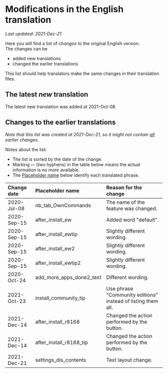 # Modifications in the English translation

*Last updated: 2021-Dec-21*

Here you will find a list of *changes* to the original English version.<br>
The changes can be
- added new translations
- changed the earlier translations

This list should help translators make the same changes in their translation files.

## The latest *new* translation

The latest new translation was added at 2021-Oct-08.

## Changes to the earlier translations

*Note that this list was created at 2021-Dec-21, so it might not contain <u>all</u> earlier changes.*

Notes about the list:
- The list is sorted by the date of the change.
- Marking **--** (two hyphens) in the table below means the actual information is no more available.
- The <u>Placeholder name</u> below identify each translated phrase.

Change date | Placeholder name | Reason for the change
:--- | :--- | :---
2020-Jul-08 | nb_tab_OwnCommands | The name of the feature was changed.
2020-Sep-15 | after_install_ew | Added word "default".
2020-Sep-15 | after_install_ewtip | Slightly different wording.
2020-Sep-15 | after_install_ew2 | Slightly different wording.
2020-Sep-15 | after_install_ewtip2 | Slightly different wording.
2020-Oct-24 | add_more_apps_done2_text | Different wording.
2021-Oct-23 | install_community_tip | Use phrase "Community editions" instead of listing them all.
2021-Dec-14 | after_install_r8168 | Changed the action performed by the button.
2021-Dec-14 | after_install_r8168_tip | Changed the action performed by the button.
2021-Dec-21 | settings_dis_contents | Text layout change.
